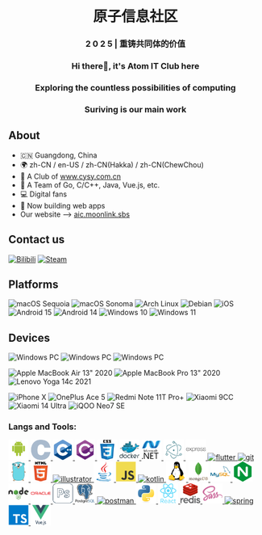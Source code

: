 
<h1 align = center> 原子信息社区</h1>
<h3 align="center">2 0 2 5  |  重铸共同体的价值 </h3>
<h3 align="center">Hi there👋, it's Atom IT Club here</h3>
<h3 align="center">Exploring the countless possibilities of computing</h3>
<h3 align="center">Suriving is our main work</h3>

## About
- 🇨🇳 Guangdong, China
- 🌍 zh-CN / en-US / zh-CN(Hakka) / zh-CN(ChewChou)
- 📖 A Club of www.cysy.com.cn
- 🌱 A Team of Go, C/C++, Java, Vue.js, etc.
- 💻 Digital fans
- 🔨 Now building web apps
- Our website --> [aic.moonlink.sbs](aic.moonlink.sbs)

## Contact us
[![Bilibili](https://img.shields.io/badge/Bilibili-fb7299?logo=bilibili&logoColor=fff)](https://space.bilibili.com/3493095312197931)
[![Steam](https://img.shields.io/badge/Steam-14487b.svg?logo=steam&logoColor=white)](https://steamcommunity.com/id/sye_rain/)


## Platforms
![macOS Sequoia](https://img.shields.io/badge/macOS%20Sequoia-000000?logo=apple&logoColor=F0F0F0)
![macOS Sonoma](https://img.shields.io/badge/MacOS%20Sonoma-a2aaad?logo=apple&logoColor=F0F0F0)
![Arch Linux](https://img.shields.io/badge/Arch%20Linux-3EA5D9?logo=archlinux&logoColor=fff)
![Debian](https://img.shields.io/badge/Debian%20-A81D33?logo=debian&logoColor=fff)
![iOS](https://img.shields.io/badge/iOS-000000?logo=apple&logoColor=ffffff)
![Android 15](https://img.shields.io/badge/Android%2015-3DDC84?logo=android&logoColor=white)
![Android 14](https://img.shields.io/badge/Android%2014-3DDC84?logo=android&logoColor=white)
![Windows 10](https://custom-icon-badges.demolab.com/badge/Windows%2010-0078D6?logo=windows11&logoColor=white)
![Windows 11](https://custom-icon-badges.demolab.com/badge/Windows%2011-0078D6?logo=windows11&logoColor=white)

## Devices
![Windows PC](https://custom-icon-badges.demolab.com/badge/Windows%20PC%209900K-0078D6?logo=windows11&logoColor=white)
![Windows PC](https://custom-icon-badges.demolab.com/badge/Windows%20PC%2012600K-0078D6?logo=windows11&logoColor=white)
![Windows PC](https://custom-icon-badges.demolab.com/badge/Windows%20PC%209600K-0078D6?logo=windows11&logoColor=white)

![Apple MacBook Air 13" 2020](https://img.shields.io/badge/MacBook%20Air%2013%22%202020%20M1-a2aaad?style=flat-square&logo=apple&logoColor=ffffff)
![Apple MacBook Pro 13" 2020](https://img.shields.io/badge/MacBook%20Pro%2013%22%202020-a2aaad?style=flat-square&logo=apple&logoColor=ffffff)
![Lenovo Yoga 14c 2021](https://img.shields.io/badge/Lenovo%20Yoga%2014c%202021-e2231a?style=flat-square&logo=lenovo&logoColor=ffffff)

![iPhone X](https://img.shields.io/badge/iPhone%20X-000000?logo=apple&logoColor=ffffff)
![OnePlus Ace 5](https://img.shields.io/badge/OnePlus%20Ace%205-f5010c?style=flat-square&logo=oneplus&logoColor=ffffff)
![Redmi Note 11T Pro+](https://img.shields.io/badge/Redmi%20Note%2011T%20Pro+-ff6900?style=flat-square&logo=xiaomi&logoColor=ffffff)
![Xiaomi 9CC](https://img.shields.io/badge/Xiaomi%209CC-ff6900?style=flat-square&logo=xiaomi&logoColor=ffffff)
![Xiaomi 14 Ultra](https://img.shields.io/badge/Xiaomi%2014%20Ultra-ff6900?style=flat-square&logo=xiaomi&logoColor=ffffff)
![iQOO Neo7 SE](https://img.shields.io/badge/iQOO%20Neo7%20SE-3498DB?style=flat-square&logo=vivo&logoColor=ffffff)

<h3 align="left">Langs and Tools:</h3>


<p align="left"> 
  <a href="https://developer.android.com" target="_blank" rel="noreferrer"> <img src="https://raw.githubusercontent.com/devicons/devicon/master/icons/android/android-original-wordmark.svg" alt="android" width="40" height="40"/> </a> 
  <a href="https://www.cprogramming.com/" target="_blank" rel="noreferrer"> <img src="https://raw.githubusercontent.com/devicons/devicon/master/icons/c/c-original.svg" alt="c" width="40" height="40"/> </a>
  <a href="https://www.w3schools.com/cpp/" target="_blank" rel="noreferrer"> <img src="https://raw.githubusercontent.com/devicons/devicon/master/icons/cplusplus/cplusplus-original.svg" alt="cplusplus" width="40" height="40"/> </a>
  <a href="https://www.w3schools.com/cs/" target="_blank" rel="noreferrer"> <img src="https://raw.githubusercontent.com/devicons/devicon/master/icons/csharp/csharp-original.svg" alt="csharp" width="40" height="40"/> </a>
  <a href="https://www.w3schools.com/css/" target="_blank" rel="noreferrer"> <img src="https://raw.githubusercontent.com/devicons/devicon/master/icons/css3/css3-original-wordmark.svg" alt="css3" width="40" height="40"/> </a> 
  <a href="https://www.docker.com/" target="_blank" rel="noreferrer"> <img src="https://raw.githubusercontent.com/devicons/devicon/master/icons/docker/docker-original-wordmark.svg" alt="docker" width="40" height="40"/> </a>
  <a href="https://dotnet.microsoft.com/" target="_blank" rel="noreferrer"> <img src="https://raw.githubusercontent.com/devicons/devicon/master/icons/dot-net/dot-net-original-wordmark.svg" alt="dotnet" width="40" height="40"/> </a>
  <a href="https://www.electronjs.org" target="_blank" rel="noreferrer"> <img src="https://raw.githubusercontent.com/devicons/devicon/master/icons/electron/electron-original.svg" alt="electron" width="40" height="40"/> </a>
  <a href="https://expressjs.com" target="_blank" rel="noreferrer"> <img src="https://raw.githubusercontent.com/devicons/devicon/master/icons/express/express-original-wordmark.svg" alt="express" width="40" height="40"/> </a> 
  <a href="https://flutter.dev" target="_blank" rel="noreferrer"> <img src="https://www.vectorlogo.zone/logos/flutterio/flutterio-icon.svg" alt="flutter" width="40" height="40"/> </a> 
  <a href="https://git-scm.com/" target="_blank" rel="noreferrer"> <img src="https://www.vectorlogo.zone/logos/git-scm/git-scm-icon.svg" alt="git" width="40" height="40"/> </a>
  <a href="https://golang.org" target="_blank" rel="noreferrer"> <img src="https://raw.githubusercontent.com/devicons/devicon/master/icons/go/go-original.svg" alt="go" width="40" height="40"/> </a>
  <a href="https://www.w3.org/html/" target="_blank" rel="noreferrer"> <img src="https://raw.githubusercontent.com/devicons/devicon/master/icons/html5/html5-original-wordmark.svg" alt="html5" width="40" height="40"/> </a> 
  <a href="https://www.adobe.com/in/products/illustrator.html" target="_blank" rel="noreferrer"> <img src="https://www.vectorlogo.zone/logos/adobe_illustrator/adobe_illustrator-icon.svg" alt="illustrator" width="40" height="40"/> </a>
  <a href="https://www.java.com" target="_blank" rel="noreferrer"> <img src="https://raw.githubusercontent.com/devicons/devicon/master/icons/java/java-original.svg" alt="java" width="40" height="40"/> </a>
  <a href="https://developer.mozilla.org/en-US/docs/Web/JavaScript" target="_blank" rel="noreferrer"> <img src="https://raw.githubusercontent.com/devicons/devicon/master/icons/javascript/javascript-original.svg" alt="javascript" width="40" height="40"/> </a> 
  <a href="https://kotlinlang.org" target="_blank" rel="noreferrer"> <img src="https://www.vectorlogo.zone/logos/kotlinlang/kotlinlang-icon.svg" alt="kotlin" width="40" height="40"/> </a>
  <a href="https://www.linux.org/" target="_blank" rel="noreferrer"> <img src="https://raw.githubusercontent.com/devicons/devicon/master/icons/linux/linux-original.svg" alt="linux" width="40" height="40"/> </a> 
  <a href="https://www.mongodb.com/" target="_blank" rel="noreferrer"> <img src="https://raw.githubusercontent.com/devicons/devicon/master/icons/mongodb/mongodb-original-wordmark.svg" alt="mongodb" width="40" height="40"/> </a> 
  <a href="https://www.mysql.com/" target="_blank" rel="noreferrer"> <img src="https://raw.githubusercontent.com/devicons/devicon/master/icons/mysql/mysql-original-wordmark.svg" alt="mysql" width="40" height="40"/> </a> 
  <a href="https://www.nginx.com" target="_blank" rel="noreferrer"> <img src="https://raw.githubusercontent.com/devicons/devicon/master/icons/nginx/nginx-original.svg" alt="nginx" width="40" height="40"/> </a>
  <a href="https://nodejs.org" target="_blank" rel="noreferrer"> <img src="https://raw.githubusercontent.com/devicons/devicon/master/icons/nodejs/nodejs-original-wordmark.svg" alt="nodejs" width="40" height="40"/> </a> 
  <a href="https://www.oracle.com/" target="_blank" rel="noreferrer"> <img src="https://raw.githubusercontent.com/devicons/devicon/master/icons/oracle/oracle-original.svg" alt="oracle" width="40" height="40"/> </a>
  <a href="https://www.photoshop.com/en" target="_blank" rel="noreferrer"> <img src="https://raw.githubusercontent.com/devicons/devicon/master/icons/photoshop/photoshop-line.svg" alt="photoshop" width="40" height="40"/> </a>
  <a href="https://www.postgresql.org" target="_blank" rel="noreferrer"> <img src="https://raw.githubusercontent.com/devicons/devicon/master/icons/postgresql/postgresql-original-wordmark.svg" alt="postgresql" width="40" height="40"/> </a> 
  <a href="https://postman.com" target="_blank" rel="noreferrer"> <img src="https://www.vectorlogo.zone/logos/getpostman/getpostman-icon.svg" alt="postman" width="40" height="40"/> </a> 
  <a href="https://www.python.org" target="_blank" rel="noreferrer"> <img src="https://raw.githubusercontent.com/devicons/devicon/master/icons/python/python-original.svg" alt="python" width="40" height="40"/> </a>
  <a href="https://reactjs.org/" target="_blank" rel="noreferrer"> <img src="https://raw.githubusercontent.com/devicons/devicon/master/icons/react/react-original-wordmark.svg" alt="react" width="40" height="40"/> </a>
  <a href="https://redis.io" target="_blank" rel="noreferrer"> <img src="https://raw.githubusercontent.com/devicons/devicon/master/icons/redis/redis-original-wordmark.svg" alt="redis" width="40" height="40"/> </a> 
  <a href="https://sass-lang.com" target="_blank" rel="noreferrer"> <img src="https://raw.githubusercontent.com/devicons/devicon/master/icons/sass/sass-original.svg" alt="sass" width="40" height="40"/> </a>
  <a href="https://spring.io/" target="_blank" rel="noreferrer"> <img src="https://www.vectorlogo.zone/logos/springio/springio-icon.svg" alt="spring" width="40" height="40"/> </a> 
  <a href="https://www.typescriptlang.org/" target="_blank" rel="noreferrer"> <img src="https://raw.githubusercontent.com/devicons/devicon/master/icons/typescript/typescript-original.svg" alt="typescript" width="40" height="40"/> </a> 
  <a href="https://vuejs.org/" target="_blank" rel="noreferrer"> <img src="https://raw.githubusercontent.com/devicons/devicon/master/icons/vuejs/vuejs-original-wordmark.svg" alt="vuejs" width="40" height="40"/> </a>
</p>
